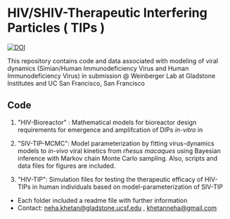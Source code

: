 # HIV/SHIV-Therapeutic Interfering Particles ( TIPs )

[![DOI](https://zenodo.org/badge/DOI/10.5281/zenodo.10970897.svg)](https://doi.org/10.5281/zenodo.10970897)

This repository contains code and data associated with modeling of viral dynamics (Simian/Human Immunodeficiency Virus and Human Immunodeficiency Virus) in submission
@ Weinberger Lab at Gladstone Institutes and UC San Francisco, San Francisco




## Code
1. "HIV-Bioreactor" : 
    Mathematical models for bioreactor design requirements for emergence and amplifcation of DIPs _in-vitro_ in 

2. "SIV-TIP-MCMC":
    Model parameterization by fitting virus-dynamics models to _in-vivo_ viral kinetics from _rhesus macaques_ using Bayesian inference with Markov chain Monte Carlo sampling. Also, scripts and data files for figures are included.


3. "HIV-TIP":
	Simulation files for testing the therapeutic efficacy of HIV-TIPs in human individuals based on model-parameterization of SIV-TIP


- Each folder included a readme file with further information
- Contact: neha.khetan@gladstone.ucsf.edu , khetanneha@gmail.com
